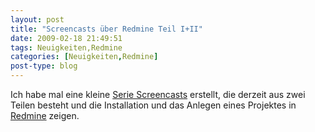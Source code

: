 ```yaml
---
layout: post
title: "Screencasts über Redmine Teil I+II"
date: 2009-02-18 21:49:51
tags: Neuigkeiten,Redmine
categories: [Neuigkeiten,Redmine]
post-type: blog
---
```

Ich habe mal eine kleine <a href="http://www.soebes.de/public/screencasts.de.html">Serie Screencasts</a> erstellt, die derzeit aus zwei Teilen besteht und die Installation und das Anlegen eines Projektes in <a href="http://www.redmine.org">Redmine</a> zeigen.
